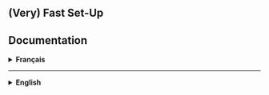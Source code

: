 <h2>(Very) Fast Set-Up</h2>
<code><script src="https://rawgit.com/Tsugumatsu/LaterPlease/master/laterplease.min.js"></script></code>
<h2>Documentation</h2>
<details>
<summary><strong>Français</strong></summary>
Marre d'ouvrir 50 onglets à partir d'une page wikipedia ?
Situation classique : Vous trouvez une page immense et passionante, et vous vous mettez à ouvrir chaque liens dans un nouvel onglet.

Vous pouvez faire une offrande à Chrome en espérant qu'il ne mange pas toute votre RAM.
Ou bien vous passez une dizaine d'années à sauter de lien en liens pour absolument tout lire.

Arrêtez tout de suite. Votre page est équipée du plugin <i>LaterPlease</i>.

<h2>Fonctionnement</h2>

Avec <i>LaterPlease</i>, vous pouvez visualiser un lien en passant la souris dessus. Sans quitter la page, sans aucun clic.
Si la page vous intêresse, vous cliquer sur <i>Later!</i>, et la page est mise dans votre liste de lecture.

La liste de lecture vous suis partout sur le site et garde en memoire les sites que vous lui donnez. Pour toujours.

Comme ça vous avez une liste claire des pages que vous devez lire, et ce sans massacrer votre navigateur.

Le plugin ne requiert aucune dépendance, ni JQuery, ni CSS additionnel, ni modification de la page.
Vous liez le plugin sur votre page, ou dans vos scripts existants, et <i>LaterPlease</i> se charge de tout.

Et comme <i>LaterPlease</i> est aussi hébergé, même pas besoin de le télécharger.

<h2>Mise en Place</h2>
<b>laterplease.js</b> contient le code avec tous les commentaires si vous voulez le modifier ou l'étudier.<br>
<b>laterplease.min.js</b> est compressé, illisible pour les humains mais plus léger.<br><br>

1. Téléchargez <b>laterplease.js</b>.<br>
2. Collez <code><script src="laterplease.js"></script></code> sur la page.<br>

La visualisation s'active pour chaque balise <code>a</code>.<br>
<h3>Ignorer un lien</h3>
Indiquez à <i>LaterPlease</i> d'ignorer un lien en lui donnant la classe <code>ignorePlease</code>.

<h2>Références CSS</h2>
<i>LaterPlease</i> a déjà un style appliqué par défaut pour le rendre présentable, mais si vous voulez l'adopter vous pouvez l'habiller plus proprement.

<ul>
<li>La carte qui apparait au survol : <code>#visuLater</code></li>
	<ul>
	<li>le cadre de visualisation : <code>#frameLater</code></li>
	<li>le bouton "Later!" : <code>#bookmarkLater</code></li>
	<li>la petite étiquette "Enregistré !" : <code>#bookmarkLater span</code></li>
	</ul>
</ul>

<ul>
	<li>La fenêtre flottante : <code>#windowLater</code></li>
	<ul>
		<li>La bordure de la fenêtre : <code>#borderLater</code></li>
		<li>La liste de liens : <code>#listeLater</code></li>
		<ul>
			<li>un lien : <code>#listeLater a</code></li>
			<li>un bouton pour supprimer le lien : <code>.supprLater</code></li>
		</ul>
	</ul>
</ul>

<ul>
	<li>Un lien impossible à visualiser : <code>.ignorePlease</code></li>
</ul>

Tout le code CSS est visible dans <b>style (For Reference Only !).css</b>. Inutile de le télécharger, mais vous pouvez y vérifier les règles CSS par défaut.
</details>
<hr>
<details>
<summary><strong>English</strong></summary>
Fed up with opening a thousand tabs from one Wikipedia page?

Classic. You just found a great and huge page, and you begin opening every single link in a new tab.


You could either donate your soul to Firefox, hoping that it won't chomp your RAM.
Or you could spend the rest of your life switching from tab to tabs to read everything.

Stop! Your web page is equipped with <i>LaterPlease</i>.

<h2>How it works</h2>
With <i>LaterPlease</i>, you can visualize a link by hovering over it. No page loading, no mouse clicking. If some page catches you eye, click the <i>Later!</i> button and the page get stored in your playlist.

The playlist follows you everywhere on the site and keeps the sites and links you need to read later. Forever.

You get a simple and clean list of the pages you'll read, without killing performance.

This plugin does not have any dependencies, nor does it need JQuery, additionnal CSS, or any page modification. You only need to link the plugin on every page, and <i>LaterPlease!</i> does the rest.

And because <i>LaterPlease</i> is hosted on the web, you have the option not to download it.

<h2>Set-Up</h2>
<b>laterplease.js</b> contains the plugin with a lot of comments to help you modify and understand it.<br>
<b>laterplease.min.js</b> is compressed, unreadable for humans but more lighweight<br><br>
1. Download <b>laterplease.js</b>.<br>
2. Paste <code><script src="laterplease.js"></script></code> on your page.<br><br>

The visualization shows up for every <code>a</code> tag.<br>
<h3>Ignore Links</h3>
If you want <i>LaterPlease</i> to ignore a link, give it the class <code>ignorePlease</code>.

<h2>CSS References</h2>
<i>LaterPlease</i> already comes with its own CSS rules, but you can overrule them if you need.

<ul>
	<li>The card that appears on hover : <code>#visuLater</code></li>
	<ul>
		<li>the visualization frame : <code>#frameLater</code></li>
		<li>the "Later!" button : <code>#bookmarkLater</code></li>
		<li>the tiny popup "Enregistré !" : <code>#bookmarkLater span</code></li>
	</ul>
</ul>

<ul>
	<li>The floating window : <code>#windowLater</code></li>
	<ul>
		<li>the window's handle : <code>#borderLater</code></li>
		<li>the list of links : <code>#listeLater</code></li>
		<ul>
			<li>a link : <code>#listeLater a</code></li>
			<li>a button to delete a link : <code>.supprLater</code></li>
		</ul>
	</ul>
</ul>

<ul>
	<li>A link that needs to be ignored : <code>.ignorePlease</code></li>
</ul>
The whole styling is in <b>style (For Reference Only !).css</b>. You don't need to download it but you can use it to help to check the default rules.
</details>